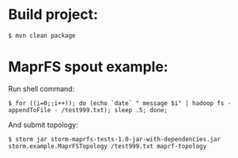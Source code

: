 Build project:
========================
```
$ mvn clean package
```
 
 MaprFS spout example:
 ==========================================
 
 Run shell command:
 ```
 $ for ((i=0;;i++)); do (echo `date` " message $i" | hadoop fs -appendToFile - /test999.txt); sleep .5; done;
 ```
 
And submit topology:
 ```
$ storm jar storm-maprfs-tests-1.0-jar-with-dependencies.jar storm.example.MaprFSTopology /test999.txt maprf-topology
 ```